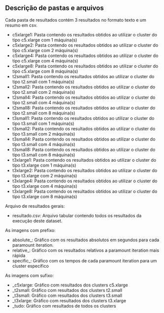 ## Descrição de pastas e arquivos


Cada pasta de resultados contém 3 resultados no formato texto e um resumo em csv.

* c5xlarge1: Pasta contendo os resultados obtidos ao utilizar o cluster do tipo c5.xlarge com 1 máquina(s)
* c5xlarge2: Pasta contendo os resultados obtidos ao utilizar o cluster do tipo c5.xlarge com 2 máquina(s)
* c5xlarge4: Pasta contendo os resultados obtidos ao utilizar o cluster do tipo c5.xlarge com 4 máquina(s)
* c5xlarge8: Pasta contendo os resultados obtidos ao utilizar o cluster do tipo c5.xlarge com 8 máquina(s)
* t2small1: Pasta contendo os resultados obtidos ao utilizar o cluster do tipo t2.small com 1 máquina(s)
* t2small2: Pasta contendo os resultados obtidos ao utilizar o cluster do tipo t2.small com 2 máquina(s)
* t2small4: Pasta contendo os resultados obtidos ao utilizar o cluster do tipo t2.small com 4 máquina(s)
* t2small8: Pasta contendo os resultados obtidos ao utilizar o cluster do tipo t2.small com 8 máquina(s)
* t3small1: Pasta contendo os resultados obtidos ao utilizar o cluster do tipo t3.small com 1 máquina(s)
* t3small2: Pasta contendo os resultados obtidos ao utilizar o cluster do tipo t3.small com 2 máquina(s)
* t3small4: Pasta contendo os resultados obtidos ao utilizar o cluster do tipo t3.small com 4 máquina(s)
* t3small8: Pasta contendo os resultados obtidos ao utilizar o cluster do tipo t3.small com 8 máquina(s)
* t3xlarge1: Pasta contendo os resultados obtidos ao utilizar o cluster do tipo t3.xlarge com 1 máquina(s)
* t3xlarge2: Pasta contendo os resultados obtidos ao utilizar o cluster do tipo t3.xlarge com 2 máquina(s)
* t3xlarge4: Pasta contendo os resultados obtidos ao utilizar o cluster do tipo t3.xlarge com 4 máquina(s)
* t3xlarge8: Pasta contendo os resultados obtidos ao utilizar o cluster do tipo t3.xlarge com 8 máquina(s)

Arquivo de resultados gerais:

* resultado.csv: Arquivo tabular contendo todos os resultados da execução deste dataset.

As imagens com prefixo:

* absolute_: Gráfico com os resultados absolutos em segundos para cada paramount iteration.
* relative_: Gráfico com os resultados relativos a paramount iteration mais rápida
* specific_: Gráfico com os tempos de cada paramount iteration para um cluster específico

As imagens com sufixo:

* _c5xlarge: Gráfico com resultados dos clusters c5.xlarge
* _t2small:  Gráfico com resultados dos clusters t2.small
* _t3small:  Gráfico com resultados dos clusters t3.small
* _t3xlarge:  Gráfico com resultados dos clusters t3.xlarge
* _tudo:  Gráfico com resultados de todos os clusters